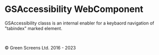# GSAccessibility WebComponent
 
GSAccessibility classs is an internal enabler for a keybaord navigation of "tabindex" marked element.
 
 <br>

&copy; Green Screens Ltd. 2016 - 2023
